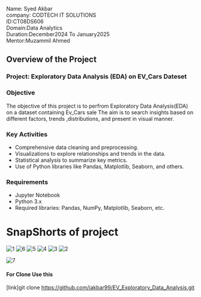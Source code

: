 Name: Syed Akbar <br>
company: CODTECH IT SOLUTIONS <br>
ID:CT08DS606 <br>
Domain:Data Analytics <br>
Duration:December2024 To January2025 <br>
Mentor:Muzammil Ahmed 

## Overview of the Project 
### Project: Exploratory Data Analysis (EDA) on EV_Cars Dateset
### Objective 
The objective of this project is to perfrom Exploratory Data Analysis(EDA) on a dataset containing Ev_Cars sale 
The aim is to search insights based on different factors, trends ,distributions, and present in visual manner. <br>

### Key Activities
* Comprehensive data cleaning and preprocessing.
* Visualizations to explore relationships and trends in the data.
* Statistical analysis to summarize key metrics.
* Use of Python libraries like Pandas, Matplotlib, Seaborn, and others.

###  Requirements
* Jupyter Notebook
* Python 3.x
* Required libraries: Pandas, NumPy, Matplotlib, Seaborn, etc.
# SnapShorts of project 
![1](https://github.com/user-attachments/assets/0a83a053-803c-424f-a507-7b002b81c447)
![6](https://github.com/user-attachments/assets/b9b53926-147b-4683-bc98-f43d15fd8e6c)
![5](https://github.com/user-attachments/assets/f9dd7ef9-ec0b-431e-b1bb-83239290be93)
![4](https://github.com/user-attachments/assets/8b74610b-0155-495c-8b3b-97c1cead54b0)
![3](https://github.com/user-attachments/assets/907b4890-61b8-448c-81ab-7563d6b0b7cd)
![2](https://github.com/user-attachments/assets/2f20ee2b-d7d3-4b3c-aa06-e0d4d8b0978e)

![7](https://github.com/user-attachments/assets/cbb9dd5f-89db-4669-9282-61f3a3551f87)

 #### For Clone Use this
[link]git clone https://github.com/iakbar99/EV_Exploratory_Data_Analysis.git

